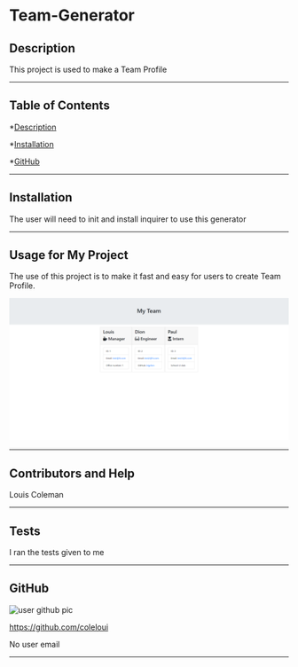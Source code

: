 # Team-Generator


## Description
This project is used to make a Team Profile

---

## Table of Contents
*[Description](#description)

*[Installation](#installation)

*[GitHub](#github)

---

## Installation
The user will need to init and install inquirer to use this generator

---

## Usage for My Project
The use of this project is to make it fast and easy for users to create Team Profile.

![generator](./photo/Team.png)

---

## Contributors and Help
Louis Coleman

---

## Tests
I ran the tests given to me

---

## GitHub

![user github pic](https://avatars0.githubusercontent.com/u/16417094?v=4)


https://github.com/coleloui


No user email

---
                    
                    